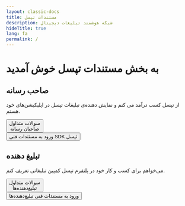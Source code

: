 ```yaml
---
layout: classic-docs
title: مستندات تپسل
description: شبکه هوشمند تبلیغات دیجیتال
hideTitle: true
lang: fa
permalink: /
---
```


<h1>به بخش مستندات تپسل خوش آمدید</h1>

<div class="row clickable-box-group" markdown="0">
  <div class="col-12 col-sm-6">
    <div class="clickable-box">
      <div class="clickable-box-icon">
        <i class="picon-publisher"></i>
      </div>
      <h2 class="clickable-box-title">صاحب رسانه</h2>
      <p class="clickable-box-desc">از تپسل کسب درآمد می کنم و نمایش دهنده‌ی تبلیغات تپسل در اپلیکیشن‌های خود هستم.</p>
      <div class="row mt-3">
        <div class="col-6">
          <a href="/faq/publisher">
            <button class="clickable-box-button btn btn-primary">سوالات متداول<br>صاحبان رسانه</button>
          </a>
        </div>
        <div class="col-6">
          <a href="/sdk">
            <button class="clickable-box-button btn btn-gray">ورود به مستندات فنی SDK تپسل</button>
          </a>
        </div>
      </div>
    </div>
  </div>
  <div class="col-12 col-sm-6">
    <div class="clickable-box">
      <div class="clickable-box-icon">
        <i class="picon-advertiser"></i>
      </div>
      <h2 class="clickable-box-title">تبلیغ دهنده</h2>
      <p class="clickable-box-desc">می‌خواهم برای کسب و کار خود در پلتفرم تپسل کمپین تبلیغاتی تعریف کنم.</p>


<div class="row mt-3">
        <div class="col-6">
          <a href="/faq/advertiser">
            <button class="clickable-box-button btn btn-secondary">سوالات متداول<br>تبلیغ‌دهنده‌ها</button>
          </a>
        </div>
        <div class="col-6">
          <a href="/advertiser/playable">
            <button class="clickable-box-button btn btn-gray">ورود به مستندات فنی تبلیغ‌دهنده‌ها</button>
          </a>
        </div>
      </div>
    </div>
  </div>
</div>

